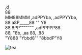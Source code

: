                               
  ,d                          
  88                          
MM88MMM ,adPPYba, ,adPPYYba,  
  88   a8P_____88 ""      Y8  
  88   8PP""""""" ,adPPPPP88  
  88,  "8b,   ,aa 88,    ,88  
  "Y888  "Ybbd8"'  "8bbdP"Y8  
                              
![tea](https://i.pinimg.com/originals/05/16/c0/0516c0dfc5d6c99499a1b7e40c058879.png)
